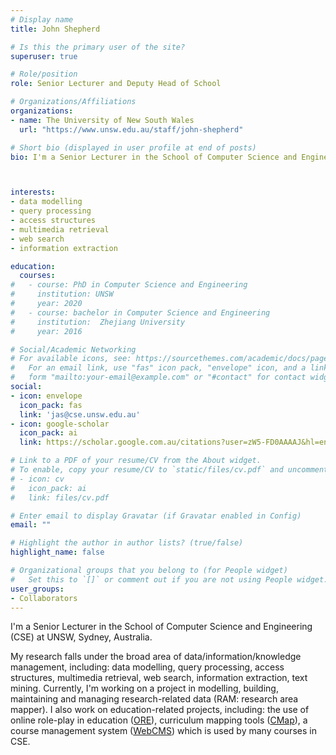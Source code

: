 ```yaml
---
# Display name
title: John Shepherd

# Is this the primary user of the site?
superuser: true

# Role/position
role: Senior Lecturer and Deputy Head of School

# Organizations/Affiliations
organizations:
- name: The University of New South Wales
  url: "https://www.unsw.edu.au/staff/john-shepherd"

# Short bio (displayed in user profile at end of posts)
bio: I'm a Senior Lecturer in the School of Computer Science and Engineering (CSE) at UNSW, Sydney, Australia.



interests:
- data modelling
- query processing
- access structures
- multimedia retrieval
- web search
- information extraction

education:
  courses:
#   - course: PhD in Computer Science and Engineering
#     institution: UNSW
#     year: 2020
#   - course: bachelor in Computer Science and Engineering
#     institution:  Zhejiang University
#     year: 2016

# Social/Academic Networking
# For available icons, see: https://sourcethemes.com/academic/docs/page-builder/#icons
#   For an email link, use "fas" icon pack, "envelope" icon, and a link in the
#   form "mailto:your-email@example.com" or "#contact" for contact widget.
social:
- icon: envelope
  icon_pack: fas
  link: 'jas@cse.unsw.edu.au'
- icon: google-scholar
  icon_pack: ai
  link: https://scholar.google.com.au/citations?user=zW5-FD0AAAAJ&hl=en

# Link to a PDF of your resume/CV from the About widget.
# To enable, copy your resume/CV to `static/files/cv.pdf` and uncomment the lines below.
# - icon: cv
#   icon_pack: ai
#   link: files/cv.pdf

# Enter email to display Gravatar (if Gravatar enabled in Config)
email: ""

# Highlight the author in author lists? (true/false)
highlight_name: false

# Organizational groups that you belong to (for People widget)
#   Set this to `[]` or comment out if you are not using People widget.
user_groups:
- Collaborators
---
```

I'm a Senior Lecturer in the School of Computer Science and Engineering (CSE) at UNSW, Sydney, Australia.

My research falls under the broad area of data/information/knowledge management, including: data modelling, query processing, access structures, multimedia retrieval, web search, information extraction, text mining. Currently, I'm working on a project in modelling, building, maintaining and managing research-related data (RAM: research area mapper). I also work on education-related projects, including: the use of online role-play in education ([ORE](http://webapps.cse.unsw.edu.au/ore/)), curriculum mapping tools ([CMap](https://webapps.cse.unsw.edu.au/cmap/user/home.php)), a course management system ([WebCMS](https://webcms3.cse.unsw.edu.au/)) which is used by many courses in CSE.